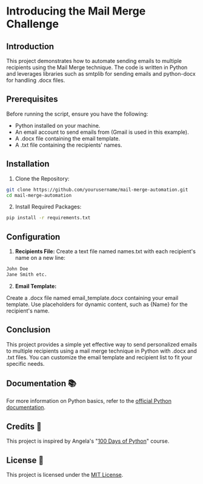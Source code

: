 # **Introducing the Mail Merge Challenge**

## **Introduction**
This project demonstrates how to automate sending emails to multiple recipients using the Mail Merge technique. The code is written in Python and leverages libraries such as smtplib for sending emails and python-docx for handling .docx files.

## **Prerequisites**
Before running the script, ensure you have the following:
- Python installed on your machine.
- An email account to send emails from (Gmail is used in this example).
- A .docx file containing the email template.
- A .txt file containing the recipients' names.
## **Installation**
1) Clone the Repository:
```bash
git clone https://github.com/yourusername/mail-merge-automation.git
cd mail-merge-automation
```
2) Install Required Packages:
```bash
pip install -r requirements.txt
```

## **Configuration**
1) **Recipients File:**
Create a text file named names.txt with each recipient's name on a new line:
```bash
John Doe
Jane Smith etc.
```
2) **Email Template:**

Create a .docx file named email_template.docx containing your email template. Use placeholders for dynamic content, such as {Name} for the recipient's name.
## **Conclusion**
This project provides a simple yet effective way to send personalized emails to multiple recipients using a mail merge technique in Python with .docx and .txt files. You can customize the email template and recipient list to fit your specific needs.
## **Documentation 📚**
For more information on Python basics, refer to the [official Python documentation](https://docs.python.org/3/).

## **Credits 👏**
This project is inspired by Angela's "[100 Days of Python](https://www.udemy.com/course/100-days-of-code/?couponCode=LETSLEARNNOWPP)" course.

## **License 📄**
This project is licensed under the [MIT License](https://github.com/muhammadazeem110/Python-Projects/blob/main/LICENSE).
